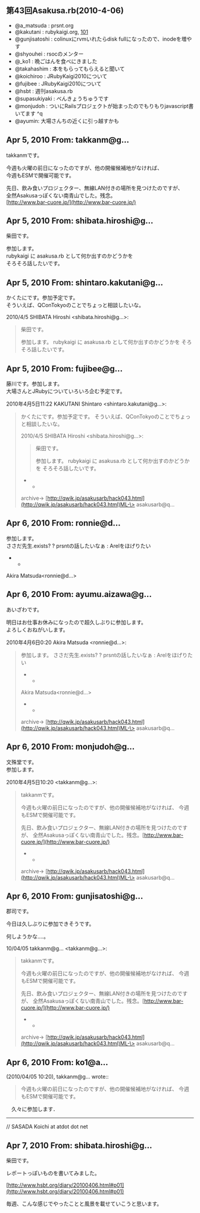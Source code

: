 ## 第43回Asakusa.rb(2010-4-06)

- @a\_matsuda : prsnt.org
- @kakutani : rubykaigi.org, [101](101.html)
- @gunjisatoshi : colinuxにrvmいれたらdisk fullになったので、inodeを増やす
- @shyouhei : rsocのメンター
- @\_ko1 : 晩ごはんを食べにきました
- @takahashim : 本をもらってもらえると聞いて
- @koichiroo : JRubyKaigi2010について
- @fujibee : JRubyKaigi2010について
- @hsbt : 週刊asakusa.rb
- @supasukiyaki : べんきょうちゅうです
- @monjudoh : ついにRailsプロジェクトが始まったのでもりもりjavascript書いてます ^q
- @ayumin: 大場さんちの近くに引っ越すかも

## Apr 5, 2010 From: takkanm@g...

takkanmです。

今週も火曜の前日になったのですが、他の開催候補地がなければ、  
今週もESMで開催可能です。

先日、飲み食いプロジェクター、無線LAN付きの場所を見つけたのですが、  
全然Asakusaっぽくない南青山でした。残念。  
[http://www.bar-cuore.jp/](http://www.bar-cuore.jp/)

## Apr 5, 2010 From: shibata.hiroshi@g...

柴田です。

参加します。  
rubykaigi に asakusa.rb として何か出すのかどうかを  
そろそろ話したいです。

## Apr 5, 2010 From: shintaro.kakutani@g...

かくたにです。参加予定です。  
そういえば、QConTokyoのことでちょっと相談したいな。

2010/4/5 SHIBATA Hiroshi \<shibata.hiroshi@g...\>:

> 柴田です。
> 
> 参加します。 rubykaigi に asakusa.rb として何か出すのかどうかを そろそろ話したいです。
## Apr 5, 2010 From: fujibee@g...

藤川です。参加します。  
大場さんとJRubyについていろいろ企む予定です。

2010年4月5日11:22 KAKUTANI Shintaro \<shintaro.kakutani@g...\>:

> かくたにです。参加予定です。 そういえば、QConTokyoのことでちょっと相談したいな。
> 
> 2010/4/5 SHIBATA Hiroshi \<shibata.hiroshi@g...\>:
> 
> > 柴田です。
> > 
> > 参加します。 rubykaigi に asakusa.rb として何か出すのかどうかを そろそろ話したいです。
> - -
> 
> archive-\> [http://qwik.jp/asakusarb/hack043.html](http://qwik.jp/asakusarb/hack043.html)ML-\> asakusarb@q...
## Apr 6, 2010 From: ronnie@d...

参加します。  
ささだ先生.exists? ? prsntの話したいなぁ : Arelをほげりたい

- -

Akira Matsuda\<ronnie@d...\>

## Apr 6, 2010 From: ayumu.aizawa@g...

あいざわです。

明日はお仕事お休みになったので超久しぶりに参加します。  
よろしくおねがいします。

2010年4月6日0:20 Akira Matsuda \<ronnie@d...\>:

> 参加します。 ささだ先生.exists? ? prsntの話したいなぁ : Arelをほげりたい
> 
> - -
> 
> Akira Matsuda\<ronnie@d...\>
> 
> - -
> 
> archive-\> [http://qwik.jp/asakusarb/hack043.html](http://qwik.jp/asakusarb/hack043.html)ML-\> asakusarb@q...
## Apr 6, 2010 From: monjudoh@g...

文殊堂です。  
参加します。

2010年4月5日10:20 \<takkanm@g...\>:

> takkanmです。
> 
> 今週も火曜の前日になったのですが、他の開催候補地がなければ、 今週もESMで開催可能です。
> 
> 先日、飲み食いプロジェクター、無線LAN付きの場所を見つけたのですが、 全然Asakusaっぽくない南青山でした。残念。[http://www.bar-cuore.jp/](http://www.bar-cuore.jp/)
> 
> - -
> 
> archive-\> [http://qwik.jp/asakusarb/hack043.html](http://qwik.jp/asakusarb/hack043.html)ML-\> asakusarb@q...
## Apr 6, 2010 From: gunjisatoshi@g...

郡司です。

今日は久しぶりに参加できそうです。

何しようかな‥‥。

10/04/05 takkanm@g... \<takkanm@g...\>:

> takkanmです。
> 
> 今週も火曜の前日になったのですが、他の開催候補地がなければ、 今週もESMで開催可能です。
> 
> 先日、飲み食いプロジェクター、無線LAN付きの場所を見つけたのですが、 全然Asakusaっぽくない南青山でした。残念。[http://www.bar-cuore.jp/](http://www.bar-cuore.jp/)
> 
> - -
> 
> archive-\> [http://qwik.jp/asakusarb/hack043.html](http://qwik.jp/asakusarb/hack043.html)ML-\> asakusarb@q...
## Apr 6, 2010 From: ko1@a...

(2010/04/05 10:20), takkanm@g... wrote::

> 今週も火曜の前日になったのですが、他の開催候補地がなければ、 今週もESMで開催可能です。

　久々に参加します．

* * *

// SASADA Koichi at atdot dot net

## Apr 7, 2010 From: shibata.hiroshi@g...

柴田です。

レポートっぽいものを書いてみました。

[http://www.hsbt.org/diary/20100406.html#p01](http://www.hsbt.org/diary/20100406.html#p01)

毎週、こんな感じでやったことと風景を載せていこうと思います。

